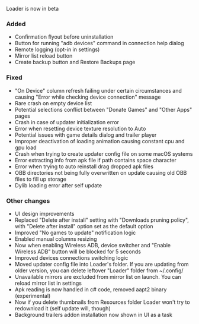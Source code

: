 Loader is now in beta
### Added
- Confirmation flyout before uninstallation
- Button for running "adb devices" command in connection help dialog
- Remote logging (opt-in in settings)
- Mirror list reload button
- Create backup button and Restore Backups page

### Fixed
- "On Device" column refresh failing under certain circumstances and causing "Error while checking device connection" message
- Rare crash on empty device list
- Potential selections conflict between "Donate Games" and "Other Apps" pages
- Crash in case of updater initialization error
- Error when resetting device texture resolution to Auto
- Potential issues with game details dialog and trailer player
- Improper deactivation of loading animation causing constant cpu and gpu load
- Crash when trying to create updater config file on some macOS systems
- Error extracting info from apk file if path contains space character
- Error when trying to auto reinstall drag dropped apk files
- OBB directories not being fully overwritten on update causing old OBB files to fill up storage
- Dylib loading error after self update

### Other changes
- UI design improvements
- Replaced "Delete after install" setting with "Downloads pruning policy", with "Delete after install" option set as the default option
- Improved "No games to update" notification logic
- Enabled manual columns resizing
- Now when enabling Wireless ADB, device switcher and "Enable Wireless ADB" button will be blocked for 5 seconds
- Improved devices connections switching logic
- Moved updater config file into Loader's folder. If you are updating from older version, you can delete leftover "Loader" folder from ~/.config/
- Unavailable mirrors are excluded from mirror list on launch. You can reload mirror list in settings
- Apk reading is now handled in c# code, removed aapt2 binary (experimental)
- Now if you delete thumbnails from Resources folder Loader won't try to redownload it (self update will, though)
- Background trailers addon installation now shown in UI as a task